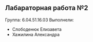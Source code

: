 ## Лабараторная работа №2
Группа: 6.04.51.16.03
Выполнели:
  *  Слободенюк Елизавета 
  *  Хажилина Александра
